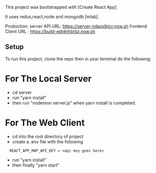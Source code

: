 This project was bootstrapped with [Create React App]

It uses redux,react,node and mongodb [mlab].

Production:
server API URL: https://server-ndaoxlktcr.now.sh
frontend Client URL : https://build-edjdnhbrbz.now.sh

## Setup

To run this project, clone the repo then in your terminal do the following:
  
 # For The Local Server
- cd server
- run "yarn install"
- then run "nodemon server.js" when yarn install is completed.


# For The Web Client
- cd into the root directory of project
- create a .env file with the following

```
  REACT_APP_MAP_API_KEY = <api key goes here>
```
- run "yarn install"
- then finally "yarn start"